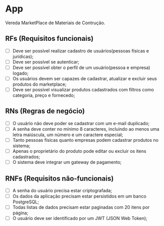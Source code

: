 # App

Vereda MarketPlace de Materiais de Contrução.

## RFs (Requisitos funcionais)

- [ ] Deve ser possível realizar cadastro de usuários(pessoas físicas e jurídicas);
- [ ] Deve ser possível se autenticar;
- [ ] Deve ser possível obter o perfil de um usuário(pessoa e empresa) logado;
- [ ] Os usuários devem ser capazes de cadastrar, atualizar e excluir seus produtos do marketplace;
- [ ] Deve ser possível visualizar produtos cadastrados com filtros como categoria, preço e fornecedo;

## RNs (Regras de negócio)

- [ ] O usuário não deve poder se cadastrar com um e-mail duplicado;
- [ ] A senha deve conter no mínimo 8 caracteres, incluindo ao menos uma letra maiúscula, um número e um caractere especial;
- [ ] Tanto pessoas físicas quanto empresas podem cadastrar produtos no sistema;
- [ ] Apenas o proprietário do produto pode editar ou excluir os itens cadastrados;
- [ ] O sistema deve integrar um gateway de pagamento;

## RNFs (Requisitos não-funcionais)

- [ ] A senha do usuário precisa estar criptografada;
- [ ] Os dados da aplicação precisam estar persistidos em um banco PostgreSQL;
- [ ] Todas listas de dados precisam estar paginadas com 20 itens por página;
- [ ] O usuário deve ser identificado por um JWT (JSON Web Token);